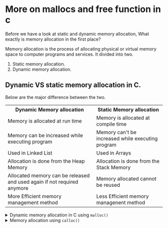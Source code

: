 # More on mallocs and free function in c 
Before we have a look at static and dynamic memory allocation, What exactly is memory allocation in the first place? 

Memory allocation is the process of allocating physical or virtual memory space to computer programs and services. It divided into two.

1. Static memory allocation.
2. Dynamic memory allocation. 

## Dynamic VS static memory allocation in C.
Below are the major difference between the two.

<table>
<tr>
<th>Dynamic Memory allocation</th>
<th>Static Memory allocation</th>
</tr>
<tr>
<td>Memory is allocated at run time</td>
<td>Memory is allocated at compile time</td>
</tr>
<tr>
<td>Memory can be increased while executing program</td>
<td>Memory can't be increased while executing program</td>
</tr>

<tr>
<td>Used in Linked List</td>
<td>Used in Arrays </td>
</tr>

<tr>
<td>Allocation is done from the Heap Memory</td>
<td>Allocation is done from the Stack Memory</td>
</tr>

<tr>
<td>Allocated memory can be released and used again if not required anymore</td>
<td>Memory allocated cannot be reused</td>
</tr>

<tr>
<td>More Efficient memory management method</td>
<td>Less Efficient memory managenent method</td>
</tr>
</table>

<details>
<summary>Dynamic memory allocation in C using <code>malloc()</code></summary>

So What exactly is <code>malloc()</code> and why is it important?

The <code>malloc()</code> function is used to allocate a certain amount of memory durign execution of a program. 
It will request a block of memory ( as specified in the malloc call) from the heap and once the request is granted, the Operating system will reserve the requested block of memory and malloc will return a pointer to the reserved space.

When the amount of memory is no longer needed anymore, you need to return it to the operating system by calling <code>free()</code>

The prototype for the malloc funtion is <code>void *malloc(size_t size);</code> where <code>size</code> is the amount of memory you want to allocate in bytes

The malloc funtion returns a void pointer, which begs the next question, [Should I cast the result of malloc?](https://stackoverflow.com/questions/605845/do-i-cast-the-result-of-malloc)
</details>

<details>
<summary>Memory allocation using <code>calloc()</code>
</details>